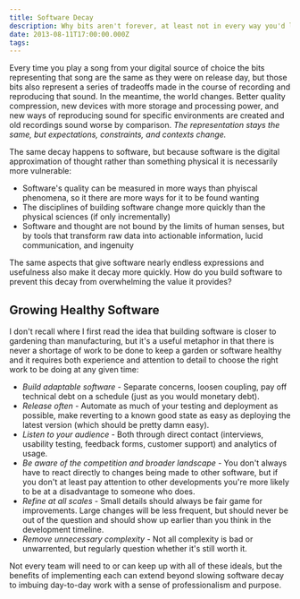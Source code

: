 ```yaml
---
title: Software Decay
description: Why bits aren't forever, at least not in every way you'd like
date: 2013-08-11T17:00:00.000Z
tags:
---
```


Every time you play a song from your digital source of choice the bits representing that song are the same as they were on release day, but those bits also represent a series of tradeoffs made in the course of recording and reproducing that sound. In the meantime, the world changes. Better quality compression, new devices with more storage and processing power, and new ways of reproducing sound for specific environments are created and old recordings sound worse by comparison. *The representation stays the same, but expectations, constraints, and contexts change.*

The same decay happens to software, but because software is the digital approximation of thought rather than something physical it is necessarily more vulnerable:

* Software's quality can be measured in more ways than phyiscal phenomena, so it there are more ways for it to be found wanting
* The disciplines of building software change more quickly than the physical sciences (if only incrementally)
* Software and thought are not bound by the limits of human senses, but by tools that transform raw data into actionable information, lucid communication, and ingenuity

The same aspects that give software nearly endless expressions and usefulness also make it decay more quickly. How do you build software to prevent this decay from overwhelming the value it provides?

## Growing Healthy Software

I don't recall where I first read the idea that building software is closer to gardening than manufacturing, but it's a useful metaphor in that there is never a shortage of work to be done to keep a garden or software healthy and it requires both experience and attention to detail to choose the right work to be doing at any given time:

* *Build adaptable software* - Separate concerns, loosen coupling, pay off technical debt on a schedule (just as you would monetary debt).
* *Release often* - Automate as much of your testing and deployment as possible, make reverting to a known good state as easy as deploying the latest version (which should be pretty damn easy).
* *Listen to your audience* - Both through direct contact (interviews, usability testing, feedback forms, customer support) and analytics of usage.
* *Be aware of the competition and broader landscape* - You don't always have to react directly to changes being made to other software, but if you don't at least pay attention to other developments you're more likely to be at a disadvantage to someone who does.
* *Refine at all scales* - Small details should always be fair game for improvements. Large changes will be less frequent, but should never be out of the question and should show up earlier than you think in the development timeline.
* *Remove unnecessary complexity* - Not all complexity is bad or unwarrented, but regularly question whether it's still worth it.

Not every team will need to or can keep up with all of these ideals, but the benefits of implementing each can extend beyond slowing software decay to imbuing day-to-day work with a sense of professionalism and purpose.